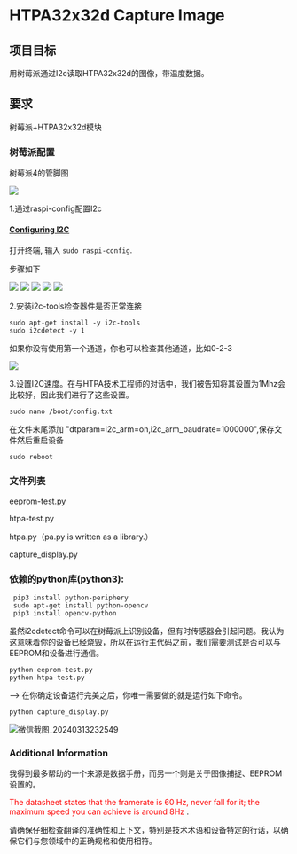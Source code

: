 # HTPA32x32d Capture Image

## 项目目标
用树莓派通过I2c读取HTPA32x32d的图像，带温度数据。

## 要求
树莓派+HTPA32x32d模块

### 树莓派配置
树莓派4的管脚图

<img src="Markdown/images/raspberry-pi-4.png">

1.通过raspi-config配置I2c

#### [Configuring I2C](https://learn.adafruit.com/adafruits-raspberry-pi-lesson-4-gpio-setup/configuring-i2c)

打开终端, 输入 `sudo raspi-config`.

步骤如下

<img src="Markdown/images/learn_raspberry_pi_interfacing.png">
<img src="Markdown/images/learn_raspberry_pi_advancedopt.png">
<img src="Markdown/images/learn_raspberry_pi_i2c.png">
<img src="Markdown/images/learn_raspberry_pi_wouldyoukindly.png">
<img src="Markdown/images/learn_raspberry_pi_i2ckernel.png">
                
                
2.安装i2c-tools检查器件是否正常连接
```
sudo apt-get install -y i2c-tools
sudo i2cdetect -y 1
```
如果你没有使用第一个通道，你也可以检查其他通道，比如0-2-3

<img src="Markdown/images/learn_raspberry_pi_i2c-detect.png">

3.设置I2C速度。在与HTPA技术工程师的对话中，我们被告知将其设置为1Mhz会比较好，因此我们进行了这些设置。
```
sudo nano /boot/config.txt
```
在文件末尾添加 "dtparam=i2c_arm=on,i2c_arm_baudrate=1000000",保存文件然后重启设备

```
sudo reboot
```
### 文件列表

eeprom-test.py

htpa-test.py

htpa.py（pa.py is written as a library.）

capture_display.py

### 依赖的python库(python3):
```
 pip3 install python-periphery
 sudo apt-get install python-opencv
 pip3 install opencv-python
```

虽然i2cdetect命令可以在树莓派上识别设备，但有时传感器会引起问题。我认为这意味着你的设备已经烧毁，所以在运行主代码之前，我们需要测试是否可以与EEPROM和设备进行通信。

```
python eeprom-test.py
python htpa-test.py
```
--> 在你确定设备运行完美之后，你唯一需要做的就是运行如下命令。

```
python capture_display.py
```
![微信截图_20240313232549](https://github.com/zhaochengwei/HTPA32x32d_Raspberry_pi/assets/13081827/455b83c7-d131-4e3e-a960-77ddb73ab519)

### Additional Information

我得到最多帮助的一个来源是数据手册，而另一个则是关于图像捕捉、EEPROM设置的。

<span style="color:red">The datasheet states that the framerate is 60 Hz, never fall for it; the maximum speed you can achieve is around 8Hz </span>.


请确保仔细检查翻译的准确性和上下文，特别是技术术语和设备特定的行话，以确保它们与您领域中的正确规格和使用相符。



